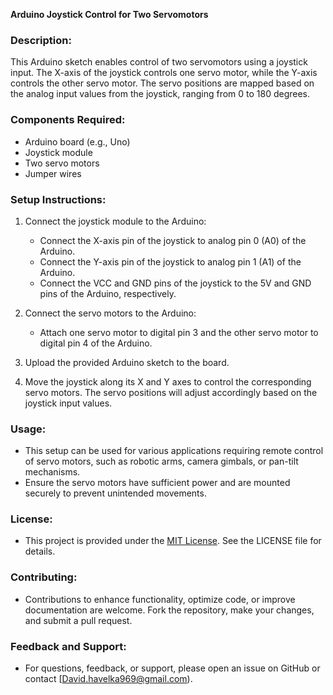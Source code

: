 **Arduino Joystick Control for Two Servomotors**

### Description:
This Arduino sketch enables control of two servomotors using a joystick input. The X-axis of the joystick controls one servo motor, while the Y-axis controls the other servo motor. The servo positions are mapped based on the analog input values from the joystick, ranging from 0 to 180 degrees.

### Components Required:
- Arduino board (e.g., Uno)
- Joystick module
- Two servo motors
- Jumper wires

### Setup Instructions:
1. Connect the joystick module to the Arduino:
   - Connect the X-axis pin of the joystick to analog pin 0 (A0) of the Arduino.
   - Connect the Y-axis pin of the joystick to analog pin 1 (A1) of the Arduino.
   - Connect the VCC and GND pins of the joystick to the 5V and GND pins of the Arduino, respectively.

2. Connect the servo motors to the Arduino:
   - Attach one servo motor to digital pin 3 and the other servo motor to digital pin 4 of the Arduino.

3. Upload the provided Arduino sketch to the board.

4. Move the joystick along its X and Y axes to control the corresponding servo motors. The servo positions will adjust accordingly based on the joystick input values.

### Usage:
- This setup can be used for various applications requiring remote control of servo motors, such as robotic arms, camera gimbals, or pan-tilt mechanisms.
- Ensure the servo motors have sufficient power and are mounted securely to prevent unintended movements.

### License:
- This project is provided under the [MIT License](https://opensource.org/licenses/MIT). See the LICENSE file for details.

### Contributing:
- Contributions to enhance functionality, optimize code, or improve documentation are welcome. Fork the repository, make your changes, and submit a pull request.

### Feedback and Support:
- For questions, feedback, or support, please open an issue on GitHub or contact [David.havelka969@gmail.com).
